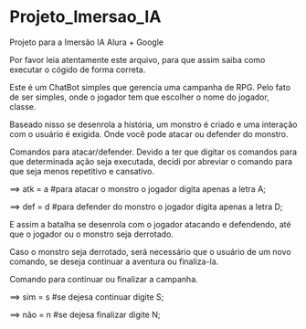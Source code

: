 # Projeto_Imersao_IA
Projeto para a Imersão IA Alura + Google

Por favor leia atentamente este arquivo, para que assim saiba como executar o cógido de forma correta.

Este é um ChatBot simples que gerencia uma campanha de RPG. Pelo fato de ser simples, onde o jogador tem que escolher o nome do jogador, classe.

Baseado nisso se desenrola a história, um monstro é criado e uma interação com o usuário é exigida. Onde você pode atacar ou defender do monstro.

Comandos para atacar/defender. Devido a ter que digitar os comandos para que determinada ação seja executada, decidi por abreviar o comando para que seja menos repetitivo e cansativo.

==> atk = a #para atacar o monstro o jogador digita apenas a letra A;

==> def = d #para defender do monstro o jogador digita apenas a letra D;

E assim a batalha se desenrola com o jogador atacando e defendendo, até que o jogador ou o monstro seja derrotado.

Caso o monstro seja derrotado, será necessário que o usuário de um novo comando, se deseja continuar a aventura ou finaliza-la.

Comando para continuar ou finalizar a campanha.

==> sim = s #se dejesa continuar digite S;

==> não = n #se dejesa finalizar digite N;
